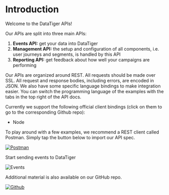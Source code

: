 # Introduction 
Welcome to the DataTiger APIs! 

Our APIs are split into three main APIs:

1. **Events API:** get your data into DataTiger
2. **Management API:** the setup and configuration of all components, i.e. user journeys and segments, is handled by this API
3. **Reporting API:** get feedback about how well your campaigns are performing

    
Our APIs are organized around REST. All requests should be made over SSL. All request and response bodies, including errors, are encoded in JSON. We also have some specific language bindings to make integration easier. You can switch the programming language of the examples with the tabs in the top right of the API docs.

Currently we support the following official client bindings (click on them to go to the corresponding Github repo):
* Node

To play around with a few examples, we recommend a REST client called Postman. Simply tap the button below to import our API spec.

[![Postman](https://run.pstmn.io/button.svg)](https://github.com/DataTigerGitHub/API-Docs-and-Code/blob/master/web/postman.md)

Start sending events to DataTiger 

![Events](https://raw.githubusercontent.com/DataTigerGitHub/API-Docs-and-Code/master/web/DataTigerEvents.png)


Additional material is also available on our GitHub repo.

[![Github](https://raw.githubusercontent.com/DataTigerGitHub/API-Docs-and-Code/master/web/GitHub.jpg)](https://github.com/DataTigerGitHub/API-Docs-and-Code)


